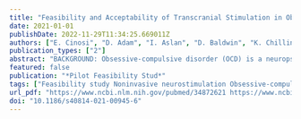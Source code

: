 ```yaml
---
title: "Feasibility and Acceptability of Transcranial Stimulation in Obsessive-Compulsive Symptoms (FEATSOCS): Study Protocol for a Randomised Controlled Trial of Transcranial Direct Current Stimulation (tDCS) in Obsessive-Compulsive Disorder (OCD)"
date: 2021-01-01
publishDate: 2022-11-29T11:34:25.669011Z
authors: ["E. Cinosi", "D. Adam", "I. Aslan", "D. Baldwin", "K. Chillingsworth", "A. Enara", "T. Gale", "K. Garg", "M. Garner", "R. Gordon", "N. Hall", "N. T. M. Huneke", "S. Kucukterzi-Ali", "J. McCarthy", "D. Meron", "D. Monji-Patel", "R. Mooney", "T. Robbins", "M. Smith", "N. Sireau", "D. Wellsted", "S. Wyatt", "N. A. Fineberg"]
publication_types: ["2"]
abstract: "BACKGROUND: Obsessive-compulsive disorder (OCD) is a neuropsychiatric disorder which often proves refractory to current treatment approaches. Transcranial direct current stimulation (tDCS), a noninvasive form of neurostimulation, with potential for development as a self-administered intervention, has shown potential as a safe and efficacious treatment for OCD in a small number of trials. The two most promising stimulation sites are located above the orbitofrontal cortex (OFC) and the supplementary motor area (SMA). METHODS: The aim of this feasibility study is to inform the development of a definitive trial, focussing on the acceptability, safety of the intervention, feasibility of recruitment, adherence and tolerability to tDCS and study assessments and the size of the treatment effect. To this end, we will deliver a double-blind, sham-controlled, crossover randomised multicentre study in 25 adults with OCD. Each participant will receive three courses of tDCS (SMA, OFC and sham), randomly allocated and given in counterbalanced order. Each course comprises four 20-min stimulations, delivered over two consecutive days, separated by at least 4 weeks' washout period. We will collect information about recruitment, study conduct and tDCS delivery. Blinded raters will assess clinical outcomes before, during and up to 4 weeks after stimulation using validated scales. We will include relevant objective neurocognitive tasks, testing cognitive flexibility, motor disinhibition, cooperation and habit learning. DISCUSSION: We will analyse the magnitude of the effect of the interventions on OCD symptoms alongside the standard deviation of the outcome measure, to estimate effect size and determine the optimal stimulation target. We will also measure the duration of the effect of stimulation, to provide information on spacing treatments efficiently. We will evaluate the usefulness and limitations of specific neurocognitive tests to determine a definitive test battery. Additionally, qualitative data will be collected from participants to better understand their experience of taking part in a tDCS intervention, as well as the impact on their overall quality of life. These clinical outcomes will enable the project team to further refine the methodology to ensure optimal efficiency in terms of both delivering and assessing the treatment in a full-scale trial. TRIAL REGISTRATION: ISRCTN17937049 . (date applied 08/07/2019). Recruitment (ongoing) began 23rd July 2019 and is anticipated to complete 30th April 2021."
featured: false
publication: "*Pilot Feasibility Stud*"
tags: ["Feasibility study Noninvasive neurostimulation Obsessive-compulsive disorder (OCD) Randomised controlled trial Transcranial direct current stimulation (tDCS)"]
url_pdf: "https://www.ncbi.nlm.nih.gov/pubmed/34872621 https://www.ncbi.nlm.nih.gov/pmc/articles/PMC8646008/pdf/40814_2021_Article_945.pdf"
doi: "10.1186/s40814-021-00945-6"
---
```



